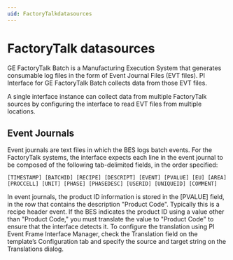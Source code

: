 ```yaml
---
uid: FactoryTalkdatasources
---
```


# FactoryTalk datasources

GE FactoryTalk Batch is a Manufacturing Execution System that generates consumable log files in the form of Event Journal Files (EVT files). PI Interface for GE FactoryTalk Batch collects data from those EVT files.

A single interface instance can collect data from multiple FactoryTalk sources by configuring the interface to read EVT files from multiple locations.

## Event Journals

Event journals are text files in which the BES logs batch events. For the FactoryTalk systems, the interface expects each line in the event journal to be composed of the following tab-delimited fields, in the order specified:

```
[TIMESTAMP] [BATCHID] [RECIPE] [DESCRIPT] [EVENT] [PVALUE] [EU] [AREA] [PROCCELL] [UNIT] [PHASE] [PHASEDESC] [USERID] [UNIQUEID] [COMMENT]
```
	
In event journals, the product ID information is stored in the [PVALUE] field, in the row that contains the description "Product Code". Typically this is a recipe header event. If the BES indicates the product ID using a value other than "Product Code," you must translate the value to "Product Code" to ensure that the interface detects it. To configure the translation using PI Event Frame Interface Manager, check the Translation field on the template’s Configuration tab and specify the source and target string on the Translations dialog.
